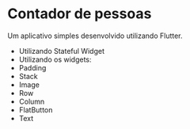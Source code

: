 # Contador de pessoas

Um aplicativo simples desenvolvido utilizando Flutter. 

- Utilizando Stateful Widget
- Utilizando os widgets: 
- Padding
- Stack
- Image
- Row
- Column
- FlatButton
- Text